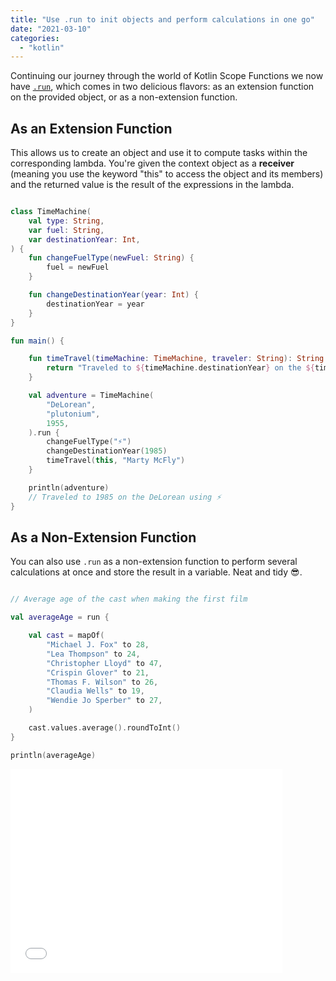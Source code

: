 ```yaml
---
title: "Use .run to init objects and perform calculations in one go"
date: "2021-03-10"
categories: 
  - "kotlin"
---
```


Continuing our journey through the world of Kotlin Scope Functions we now have [`.run`](https://kotlinlang.org/docs/scope-functions.html#run), which comes in two delicious flavors: as an extension function on the provided object, or as a non-extension function.

## As an Extension Function

This allows us to create an object and use it to compute tasks within the corresponding lambda. You're given the context object as a **receiver** (meaning you use the keyword "this" to access the object and its members) and the returned value is the result of the expressions in the lambda.

```kotlin

class TimeMachine(
    val type: String,
    var fuel: String,
    var destinationYear: Int,
) {
    fun changeFuelType(newFuel: String) {
        fuel = newFuel
    }

    fun changeDestinationYear(year: Int) {
        destinationYear = year
    }
}

fun main() {

    fun timeTravel(timeMachine: TimeMachine, traveler: String): String {
        return "Traveled to ${timeMachine.destinationYear} on the ${timeMachine.type} using ${timeMachine.fuel}"
    }

    val adventure = TimeMachine(
        "DeLorean",
        "plutonium",
        1955,
    ).run {
        changeFuelType("⚡️")
        changeDestinationYear(1985)
        timeTravel(this, "Marty McFly")
    }

    println(adventure)
    // Traveled to 1985 on the DeLorean using ⚡️
}
```

## As a Non-Extension Function

You can also use `.run` as a non-extension function to perform several calculations at once and store the result in a variable. Neat and tidy 😎.

```kotlin

// Average age of the cast when making the first film

val averageAge = run {

    val cast = mapOf(
        "Michael J. Fox" to 28,
        "Lea Thompson" to 24,
        "Christopher Lloyd" to 47,
        "Crispin Glover" to 21,
        "Thomas F. Wilson" to 26,
        "Claudia Wells" to 19,
        "Wendie Jo Sperber" to 27,
    )

    cast.values.average().roundToInt()
}

println(averageAge)
```

<iframe class="embedly-embed" src="//cdn.embedly.com/widgets/media.html?src=https%3A%2F%2Fgiphy.com%2Fembed%2FMP1TAcYZI1JqYR9rJp%2Ftwitter%2Fiframe&amp;display_name=Giphy&amp;url=https%3A%2F%2Fmedia.giphy.com%2Fmedia%2FMP1TAcYZI1JqYR9rJp%2Fgiphy-downsized.gif&amp;image=https%3A%2F%2Fi.giphy.com%2Fmedia%2FMP1TAcYZI1JqYR9rJp%2Fgiphy-downsized-large.gif&amp;key=61d05c9d54e8455ea7a9677c366be814&amp;type=text%2Fhtml&amp;schema=giphy&amp;wmode=opaque" width="435" height="326" scrolling="no" title="Giphy embed" frameborder="0" allow="autoplay; fullscreen" allowfullscreen="true"></iframe>
